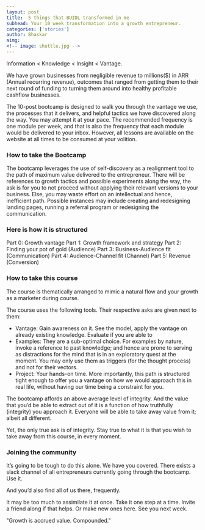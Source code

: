 ```yaml
---
layout: post
title:  5 things that BUIDL transformed in me
subhead: Your 10 week transformation into a growth entrepreneur. 
categories: ['stories']
author: Bhaskar
aimg: 
<!-- image: shuttle.jpg -->
---
```


Information < Knowledge < Insight < Vantage.

We have grown businesses from negligible revenue to millions($) in ARR (Annual recurring revenue), outcomes that ranged from getting them to their next round of funding to turning them around into healthy profitable cashflow businesses. 

The 10-post bootcamp is designed to walk you through the vantage we use, the processes that it delivers, and helpful tactics we have discovered along the way. You may attempt it at your pace. The recommended frequency is one module per week, and that is also the frequency that each module would be delivered to your inbox. However, all lessons are available on the website at all times to be consumed at your volition. 

### How to take the Bootcamp
The bootcamp leverages the use of self-discovery as a realignment tool to the path of maximum value delivered to the entrepreneur. There will be references to growth tactics and possible experiments along the way, the ask is for you to not proceed without applying their relevant versions to your business. Else, you may waste effort on an intellectual and hence, inefficient path. Possible instances may include creating and redesigning landing pages, running a referral program or redesigning the communication.

### Here is how it is structured

Part 0: Growth vantage
Part 1: Growth framework and strategy
Part 2: Finding your pot of gold (Audience)
Part 3: Business-Audience fit (Communication)
Part 4: Audience-Channel fit (Channel)
Part 5: Revenue (Conversion) 

### How to take this course 
The course is thematically arranged to mimic a natural flow and your growth as a marketer during course. 

The course uses the following tools. Their respective asks are given next to them:

* Vantage: Gain awareness on it. See the model, apply the vantage on already existing knowledge. Evaluate if you are able to 
* Examples: They are a sub-optimal choice. For examples by nature, invoke a reference to past knowledge; and hence are prone to serving as distractions for the mind that is in an exploratory quest at the moment. You may only use them as triggers (for the thought process) and not for their vectors. 
* Project: Your hands-on time. More importantly, this path is structured tight enough to offer you a vantage on how we would approach this in real life, without having our time being a constraint for you.

The bootcamp affords an above average level of integrity. And the value that you’d be able to extract out of it is a function of how truthfully (integrity) you approach it. Everyone will be able to take away value from it; albeit all different. 

Yet, the only true ask is of integrity. Stay true to what it is that you wish to take away from this course, in every moment. 

### Joining the community
It’s going to be tough to do this alone. We have you covered. There exists a slack channel of all entrepreneurs currently going through the bootcamp. Use it. 

And you’d also find all of us there, frequently.



It may be too much to assimilate it at once. Take it one step at a time.
Invite a friend along if that helps. Or make new ones here. 
See you next week.

"Growth is accrued value. Compounded."